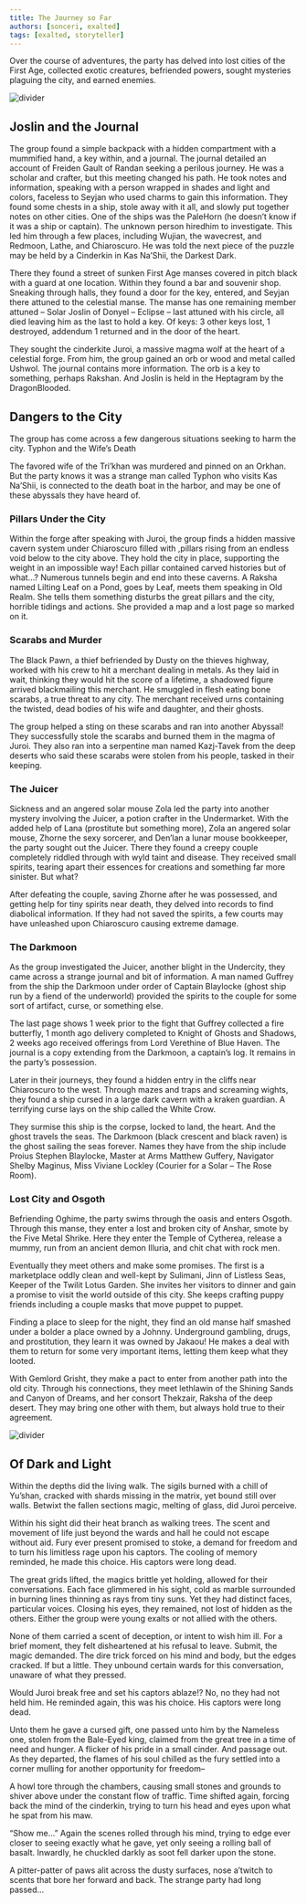 ```yaml
---
title: The Journey so Far
authors: [sonceri, exalted]
tags: [exalted, storyteller]
---
```


Over the course of adventures, the party has delved into lost cities of the First Age, collected exotic creatures, befriended powers, sought mysteries plaguing the city, and earned enemies.

<!--truncate-->
![divider](/img/divide/divide-exalted.png)

## Joslin and the Journal

The group found a simple backpack with a hidden compartment with a mummified hand, a key within, and a journal. The journal detailed an account of Freiden Gault of Randan seeking a perilous journey. He was a scholar and crafter, but this meeting changed his path. He took notes and information, speaking with a person wrapped in shades and light and colors, faceless to Seyjan who used charms to gain this information. They found some chests in a ship, stole away with it all, and slowly put together notes on other cities. One of the ships was the PaleHorn (he doesn’t know if it was a ship or captain). The unknown person hiredhim to investigate. This led him through a few places, including Wujian, the wavecrest, and Redmoon, Lathe, and Chiaroscuro. He was told the next piece of the puzzle may be held by a Cinderkin in Kas Na’Shii, the Darkest Dark.

There they found a street of sunken First Age manses covered in pitch black with a guard at one location. Within they found a bar and souvenir shop. Sneaking through halls, they found a door for the key, entered, and Seyjan there attuned to the celestial manse. The manse has one remaining member attuned – Solar Joslin of Donyel – Eclipse – last attuned with his circle, all died leaving him as the last to hold a key. Of keys: 3 other keys lost, 1 destroyed, addendum 1 returned and in the door of the heart.

They sought the cinderkite Juroi, a massive magma wolf at the heart of a celestial forge. From him, the group gained an orb or wood and metal called Ushwol. The journal contains more information. The orb is a key to something, perhaps Rakshan. And Joslin is held in the Heptagram by the DragonBlooded.

## Dangers to the City

The group has come across a few dangerous situations seeking to harm the city.
Typhon and the Wife’s Death

The favored wife of the Tri’khan was murdered and pinned on an Orkhan. But the party knows it was a strange man called Typhon who visits Kas Na’Shii, is connected to the death boat in the harbor, and may be one of these abyssals they have heard of.

### Pillars Under the City

Within the forge after speaking with Juroi, the group finds a hidden massive cavern system under Chiaroscuro filled with ,pillars rising from an endless void below to the city above. They hold the city in place, supporting the weight in an impossible way! Each pillar contained carved histories but of what…? Numerous tunnels begin and end into these caverns. A Raksha named Lilting Leaf on a Pond, goes by Leaf, meets them speaking in Old Realm. She tells them something disturbs the great pillars and the city, horrible tidings and actions. She provided a map and a lost page so marked on it.

### Scarabs and Murder

The Black Pawn, a thief befriended by Dusty on the thieves highway, worked with his crew to hit a merchant dealing in metals. As they laid in wait, thinking they would hit the score of a lifetime, a shadowed figure arrived blackmailing this merchant. He smuggled in flesh eating bone scarabs, a true threat to any city. The merchant received urns containing the twisted, dead bodies of his wife and daughter, and their ghosts.

The group helped a sting on these scarabs and ran into another Abyssal! They successfully stole the scarabs and burned them in the magma of Juroi. They also ran into a serpentine man named Kazj-Tavek from the deep deserts who said these scarabs were stolen from his people, tasked in their keeping.

### The Juicer

Sickness and an angered solar mouse Zola led the party into another mystery involving the Juicer, a potion crafter in the Undermarket. With the added help of Lana (prostitute but something more), Zola an angered solar mouse, Zhorne the sexy sorcerer, and Den’lan a lunar mouse bookkeeper, the party sought out the Juicer. There they found a creepy couple completely riddled through with wyld taint and disease. They received small spirits, tearing apart their essences for creations and something far more sinister. But what?

After defeating the couple, saving Zhorne after he was possessed, and getting help for tiny spirits near death, they delved into records to find diabolical information. If they had not saved the spirits, a few courts may have unleashed upon Chiaroscuro causing extreme damage.

### The Darkmoon

As the group investigated the Juicer, another blight in the Undercity, they came across a strange journal and bit of information. A man named Guffrey from the ship the Darkmoon under order of Captain Blaylocke (ghost ship run by a fiend of the underworld) provided the spirits to the couple for some sort of artifact, curse, or something else.

The last page shows 1 week prior to the fight that Guffrey collected a fire butterfly, 1 month ago delivery completed to Knight of Ghosts and Shadows, 2 weeks ago received offerings from Lord Verethine of Blue Haven. The journal is a copy extending from the Darkmoon, a captain’s log. It remains in the party’s possession.

Later in their journeys, they found a hidden entry in the cliffs near Chiaroscuro to the west. Through mazes and traps and screaming wights, they found a ship cursed in a large dark cavern with a kraken guardian. A terrifying curse lays on the ship called the White Crow.

They surmise this ship is the corpse, locked to land, the heart. And the ghost travels the seas. The Darkmoon (black crescent and black raven) is the ghost sailing the seas forever. Names they have from the ship include Proius Stephen Blaylocke, Master at Arms Matthew Guffery, Navigator Shelby Maginus, Miss Viviane Lockley (Courier for a Solar – The Rose Room).

### Lost City and Osgoth

Befriending Oghime, the party swims through the oasis and enters Osgoth. Through this manse, they enter a lost and broken city of Anshar, smote by the Five Metal Shrike. Here they enter the Temple of Cytherea, release a mummy, run from an ancient demon Illuria, and chit chat with rock men.

Eventually they meet others and make some promises. The first is a marketplace oddly clean and well-kept by Sulimani, Jinn of Listless Seas, Keeper of the Twilit Lotus Garden. She invites her visitors to dinner and gain a promise to visit the world outside of this city. She keeps crafting puppy friends including a couple masks that move puppet to puppet.

Finding a place to sleep for the night, they find an old manse half smashed under a bolder a place owned by a Johnny. Underground gambling, drugs, and prostitution, they learn it was owned by Jakaou! He makes a deal with them to return for some very important items, letting them keep what they looted.

With Gemlord Grisht, they make a pact to enter from another path into the old city. Through his connections, they meet lethlawin of the Shining Sands and Canyon of Dreams, and her consort Thekzair, Raksha of the deep desert. They may bring one other with them, but always hold true to their agreement.

![divider](/img/divide/divide-crystal.png)

## Of Dark and Light

Within the depths did the living walk. The sigils burned with a chill of Yu’shan, cracked with shards missing in the matrix, yet bound still over walls. Betwixt the fallen sections magic, melting of glass, did Juroi perceive.

Within his sight did their heat branch as walking trees. The scent and movement of life just beyond the wards and hall he could not escape without aid. Fury ever present promised to stoke, a demand for freedom and to turn his limitless rage upon his captors. The cooling of memory reminded, he made this choice. His captors were long dead.

The great grids lifted, the magics brittle yet holding, allowed for their conversations. Each face glimmered in his sight, cold as marble surrounded in burning lines thinning as rays from tiny suns. Yet they had distinct faces, particular voices. Closing his eyes, they remained, not lost of hidden as the others. Either the group were young exalts or not allied with the others.

None of them carried a scent of deception, or intent to wish him ill. For a brief moment, they felt disheartened at his refusal to leave. Submit, the magic demanded. The dire trick forced on his mind and body, but the edges cracked. If but a little. They unbound certain wards for this conversation, unaware of what they pressed.

Would Juroi break free and set his captors ablaze!? No, no they had not held him. He reminded again, this was his choice. His captors were long dead.

Unto them he gave a cursed gift, one passed unto him by the Nameless one, stolen from the Bale-Eyed king, claimed from the great tree in a time of need and hunger. A flicker of his pride in a small cinder. And passage out. As they departed, the flames of his soul chilled as the fury settled into a corner mulling for another opportunity for freedom–

A howl tore through the chambers, causing small stones and grounds to shiver above under the constant flow of traffic. Time shifted again, forcing back the mind of the cinderkin, trying to turn his head and eyes upon what he spat from his maw.

“Show me…” Again the scenes rolled through his mind, trying to edge ever closer to seeing exactly what he gave, yet only seeing a rolling ball of basalt. Inwardly, he chuckled darkly as soot fell darker upon the stone.

A pitter-patter of paws alit across the dusty surfaces, nose a’twitch to scents that bore her forward and back. The strange party had long passed…